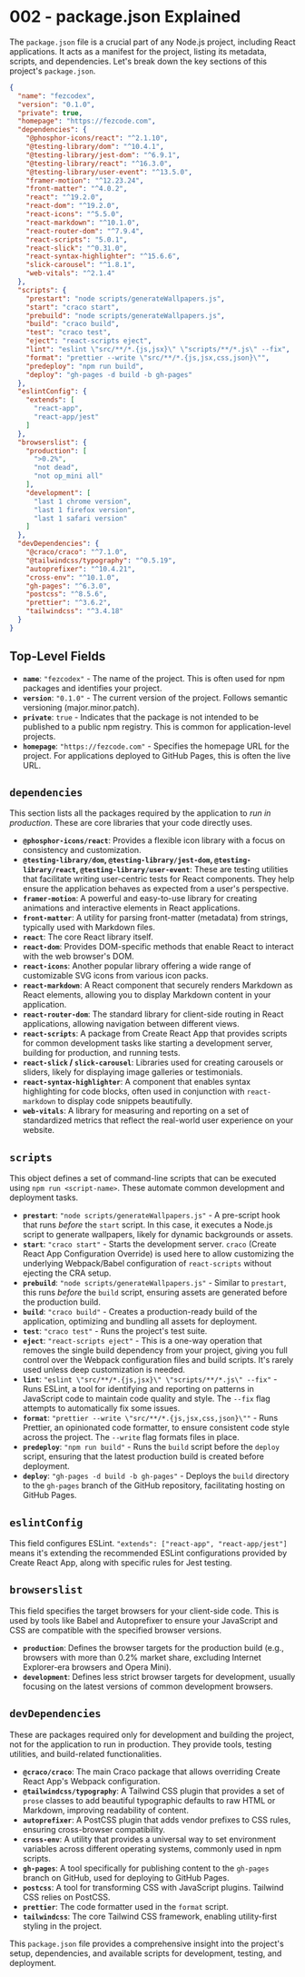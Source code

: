 # 002 - package.json Explained

The `package.json` file is a crucial part of any Node.js project, including React applications. It acts as a manifest for the project, listing its metadata, scripts, and dependencies. Let's break down the key sections of this project's `package.json`.

```json
{
  "name": "fezcodex",
  "version": "0.1.0",
  "private": true,
  "homepage": "https://fezcode.com",
  "dependencies": {
    "@phosphor-icons/react": "^2.1.10",
    "@testing-library/dom": "^10.4.1",
    "@testing-library/jest-dom": "^6.9.1",
    "@testing-library/react": "^16.3.0",
    "@testing-library/user-event": "^13.5.0",
    "framer-motion": "^12.23.24",
    "front-matter": "^4.0.2",
    "react": "^19.2.0",
    "react-dom": "^19.2.0",
    "react-icons": "^5.5.0",
    "react-markdown": "^10.1.0",
    "react-router-dom": "^7.9.4",
    "react-scripts": "5.0.1",
    "react-slick": "^0.31.0",
    "react-syntax-highlighter": "^15.6.6",
    "slick-carousel": "^1.8.1",
    "web-vitals": "^2.1.4"
  },
  "scripts": {
    "prestart": "node scripts/generateWallpapers.js",
    "start": "craco start",
    "prebuild": "node scripts/generateWallpapers.js",
    "build": "craco build",
    "test": "craco test",
    "eject": "react-scripts eject",
    "lint": "eslint \"src/**/*.{js,jsx}\" \"scripts/**/*.js\" --fix",
    "format": "prettier --write \"src/**/*.{js,jsx,css,json}\"",
    "predeploy": "npm run build",
    "deploy": "gh-pages -d build -b gh-pages"
  },
  "eslintConfig": {
    "extends": [
      "react-app",
      "react-app/jest"
    ]
  },
  "browserslist": {
    "production": [
      ">0.2%",
      "not dead",
      "not op_mini all"
    ],
    "development": [
      "last 1 chrome version",
      "last 1 firefox version",
      "last 1 safari version"
    ]
  },
  "devDependencies": {
    "@craco/craco": "^7.1.0",
    "@tailwindcss/typography": "^0.5.19",
    "autoprefixer": "^10.4.21",
    "cross-env": "^10.1.0",
    "gh-pages": "^6.3.0",
    "postcss": "^8.5.6",
    "prettier": "^3.6.2",
    "tailwindcss": "^3.4.18"
  }
}
```

## Top-Level Fields

*   **`name`**: `"fezcodex"` - The name of the project. This is often used for npm packages and identifies your project.
*   **`version`**: `"0.1.0"` - The current version of the project. Follows semantic versioning (major.minor.patch).
*   **`private`**: `true` - Indicates that the package is not intended to be published to a public npm registry. This is common for application-level projects.
*   **`homepage`**: `"https://fezcode.com"` - Specifies the homepage URL for the project. For applications deployed to GitHub Pages, this is often the live URL.

## `dependencies`

This section lists all the packages required by the application to *run in production*. These are core libraries that your code directly uses.

*   **`@phosphor-icons/react`**: Provides a flexible icon library with a focus on consistency and customization.
*   **`@testing-library/dom`, `@testing-library/jest-dom`, `@testing-library/react`, `@testing-library/user-event`**: These are testing utilities that facilitate writing user-centric tests for React components. They help ensure the application behaves as expected from a user's perspective.
*   **`framer-motion`**: A powerful and easy-to-use library for creating animations and interactive elements in React applications.
*   **`front-matter`**: A utility for parsing front-matter (metadata) from strings, typically used with Markdown files.
*   **`react`**: The core React library itself.
*   **`react-dom`**: Provides DOM-specific methods that enable React to interact with the web browser's DOM.
*   **`react-icons`**: Another popular library offering a wide range of customizable SVG icons from various icon packs.
*   **`react-markdown`**: A React component that securely renders Markdown as React elements, allowing you to display Markdown content in your application.
*   **`react-router-dom`**: The standard library for client-side routing in React applications, allowing navigation between different views.
*   **`react-scripts`**: A package from Create React App that provides scripts for common development tasks like starting a development server, building for production, and running tests.
*   **`react-slick` / `slick-carousel`**: Libraries used for creating carousels or sliders, likely for displaying image galleries or testimonials.
*   **`react-syntax-highlighter`**: A component that enables syntax highlighting for code blocks, often used in conjunction with `react-markdown` to display code snippets beautifully.
*   **`web-vitals`**: A library for measuring and reporting on a set of standardized metrics that reflect the real-world user experience on your website.

## `scripts`

This object defines a set of command-line scripts that can be executed using `npm run <script-name>`. These automate common development and deployment tasks.

*   **`prestart`**: `"node scripts/generateWallpapers.js"` - A pre-script hook that runs *before* the `start` script. In this case, it executes a Node.js script to generate wallpapers, likely for dynamic backgrounds or assets.
*   **`start`**: `"craco start"` - Starts the development server. `craco` (Create React App Configuration Override) is used here to allow customizing the underlying Webpack/Babel configuration of `react-scripts` without ejecting the CRA setup.
*   **`prebuild`**: `"node scripts/generateWallpapers.js"` - Similar to `prestart`, this runs *before* the `build` script, ensuring assets are generated before the production build.
*   **`build`**: `"craco build"` - Creates a production-ready build of the application, optimizing and bundling all assets for deployment.
*   **`test`**: `"craco test"` - Runs the project's test suite.
*   **`eject`**: `"react-scripts eject"` - This is a one-way operation that removes the single build dependency from your project, giving you full control over the Webpack configuration files and build scripts. It's rarely used unless deep customization is needed.
*   **`lint`**: `"eslint \"src/**/*.{js,jsx}\" \"scripts/**/*.js\" --fix"` - Runs ESLint, a tool for identifying and reporting on patterns in JavaScript code to maintain code quality and style. The `--fix` flag attempts to automatically fix some issues.
*   **`format`**: `"prettier --write \"src/**/*.{js,jsx,css,json}\""` - Runs Prettier, an opinionated code formatter, to ensure consistent code style across the project. The `--write` flag formats files in place.
*   **`predeploy`**: `"npm run build"` - Runs the `build` script before the `deploy` script, ensuring that the latest production build is created before deployment.
*   **`deploy`**: `"gh-pages -d build -b gh-pages"` - Deploys the `build` directory to the `gh-pages` branch of the GitHub repository, facilitating hosting on GitHub Pages.

## `eslintConfig`

This field configures ESLint. `"extends": ["react-app", "react-app/jest"]` means it's extending the recommended ESLint configurations provided by Create React App, along with specific rules for Jest testing.

## `browserslist`

This field specifies the target browsers for your client-side code. This is used by tools like Babel and Autoprefixer to ensure your JavaScript and CSS are compatible with the specified browser versions.

*   **`production`**: Defines the browser targets for the production build (e.g., browsers with more than 0.2% market share, excluding Internet Explorer-era browsers and Opera Mini).
*   **`development`**: Defines less strict browser targets for development, usually focusing on the latest versions of common development browsers.

## `devDependencies`

These are packages required only for development and building the project, not for the application to run in production. They provide tools, testing utilities, and build-related functionalities.

*   **`@craco/craco`**: The main Craco package that allows overriding Create React App's Webpack configuration.
*   **`@tailwindcss/typography`**: A Tailwind CSS plugin that provides a set of `prose` classes to add beautiful typographic defaults to raw HTML or Markdown, improving readability of content.
*   **`autoprefixer`**: A PostCSS plugin that adds vendor prefixes to CSS rules, ensuring cross-browser compatibility.
*   **`cross-env`**: A utility that provides a universal way to set environment variables across different operating systems, commonly used in npm scripts.
*   **`gh-pages`**: A tool specifically for publishing content to the `gh-pages` branch on GitHub, used for deploying to GitHub Pages.
*   **`postcss`**: A tool for transforming CSS with JavaScript plugins. Tailwind CSS relies on PostCSS.
*   **`prettier`**: The code formatter used in the `format` script.
*   **`tailwindcss`**: The core Tailwind CSS framework, enabling utility-first styling in the project.

This `package.json` file provides a comprehensive insight into the project's setup, dependencies, and available scripts for development, testing, and deployment.
